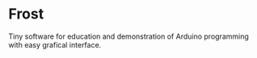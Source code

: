 # Frost
Tiny software for education and demonstration of Arduino programming with easy grafical interface.
